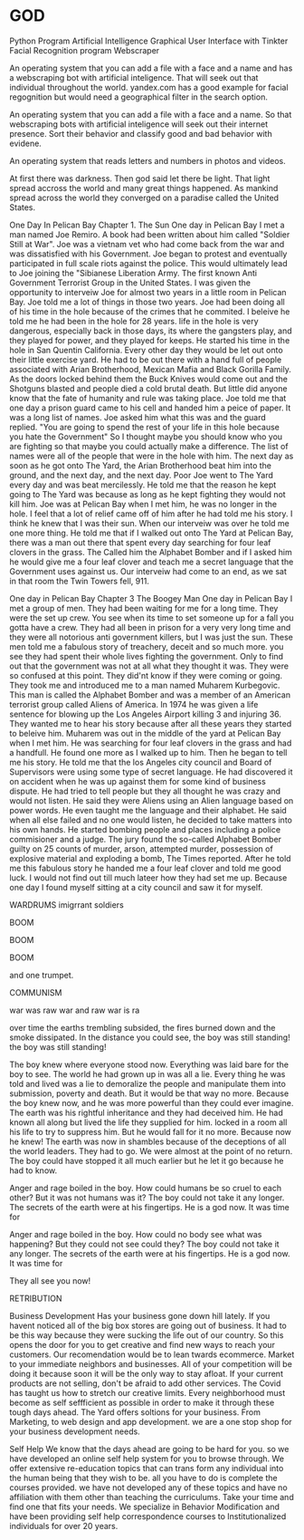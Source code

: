 # GOD
Python Program
Artificial Intelligence
Graphical User Interface with Tinkter
Facial Recognition program
Webscraper



An operating system that you can add a file with a face and a name and has a webscraping bot with artificial inteligence. That         will seek out that individual throughout the world. yandex.com has a good example for facial regognition but would need a geographical filter in the search option.



An operating system that you can add a file with a face and a name. So that webscraping bots with artificial inteligence will seek out their internet presence. Sort their behavior and classify good and bad behavior with evidene.



An operating system that reads letters and numbers in photos and videos.



At first there was darkness. Then god said let there be light. That light spread accross the world and many great things happened. 
As mankind spread across the world they converged on a paradise called the United States. 



One Day In Pelican Bay
Chapter 1. The Sun
One day in Pelican Bay I met a man named Joe Remiro. A book had been written about him called "Soldier Still at War". Joe was a vietnam vet who had come back from the war and was dissatisfied with his Government. Joe began to protest and eventually participated in full scale riots against the police. This would ultimately lead to Joe joining the "Sibianese Liberation Army. The first known Anti Government Terrorist Group in the United States. I was given the opportunity to interveiw Joe for almost two years in a little room in Pelican Bay. Joe told me a lot of things in those two years. Joe had been doing all of his time in the hole because of the crimes that he commited. I beleive he told me he had been in the hole for 28 years. life in the hole is very dangerous, especially back in those days, its where the gangsters play, and they played for power, and they played for keeps. He started his time in the hole in San Quentin California. Every other day they would be let out onto their little exercise yard. He had to be out there with a hand full of people associated with Arian Brotherhood, Mexican Mafia and Black Gorilla Family. As the doors locked behind them the Buck  Knives would come out and the Shotguns blasted and people died a cold brutal death. But little did anyone know that the fate of humanity and rule was taking place. Joe told me that one day a prison guard came to his cell and handed him a peice of paper. It was a long list of names. Joe asked him what this was and the guard replied. "You are going to spend the rest of your life in this hole because you hate the Government" So I thought maybe you should know who you are fighting so that maybe you could actually make a difference. The list of names were all of the people that were in the hole with him. The next day as soon as he got onto The Yard, the Arian Brotherhood beat him into the ground, and the next day, and the next day. Poor Joe went to The Yard every day and was beat mercilessly. He told me that the reason he kept going to The Yard was because as long as he kept fighting they would not kill him. Joe was at Pelican Bay when I met him, he was no longer in the hole. I feel that a lot of relief came off of him after he had told me his story. I think he knew that I was their sun. When our interveiw was over he told me one more thing. He told me that if I walked out onto The Yard at Pelican Bay, there was a man out there that spent every day searching for four leaf clovers in the grass. The Called him the Alphabet Bomber and if I asked him he would give me a four leaf clover and teach me a secret language that the Government uses against us. Our interveiw had come to an end, as we sat in that room the Twin Towers fell, 911.



One day in Pelican Bay
Chapter 3
The Boogey Man
One day in Pelican Bay I met a group of men. They had been waiting for me for a long time.
They were the set up crew. You see when its time to set someone up for a fall you gotta have a crew.
They had all been in prison for a very very long time and they were all notorious anti government killers,
but I was just the sun.
These men told me a fabulous story of treachery, deceit and so much more.
you see they had spent their whole lives fighting the government.
Only to find out that the government was not at all what they thought it was.
They were so confused at this point. They did'nt know if they were coming or going.
They took me and introduced me to a man named Muharem Kurbegovic. This man is called the Alphabet Bomber and was a member of an American terrorist group called Aliens of America. In 1974 he was given a life sentence for blowing up the Los Angeles Airport killing 3 and injuring 36.
They wanted me to hear his story because after all these years they started to beleive him.
Muharem was out in the middle of the yard at Pelican Bay when I met him. He was searching for four leaf clovers in the grass and had a handfull. He found one more as I walked up to him.
Then he began to tell me his story. He told me that the los Angeles city council and Board of Supervisors were using some type of secret language. He had discovered it on accident when he was up against them for some kind of business dispute. He had tried to tell people but they all thought he was crazy and would not listen. He said they were Aliens using an Alien language based on power words. He even taught me the language and their alphabet. He said when all else failed and no one would listen, he decided to take matters into his own hands. He started bombing people and places including a police commisioner and a judge. The jury found the so-called Alphabet Bomber guilty on 25 counts of murder, arson, attempted murder, possession of explosive material and exploding a bomb, The Times reported.
After he told me this fabulous story he handed me a four leaf clover and told me good luck.
I would not find out till much lateer how they had set me up. Because one day I found myself sitting at a city council and saw it for myself.




WARDRUMS
imigrrant soldiers
















BOOM

































BOOM
































BOOM































and one trumpet.



COMMUNISM



war was raw
war and raw
war is ra



over time the earths trembling subsided, the fires burned down and the smoke dissipated. In the distance you could see, the boy was still standing! the boy was still standing!



The boy knew where everyone stood now. Everything was laid bare for the boy to see. 
The world he had grown up in was all a lie. 
Every thing he was told and lived was a lie to demoralize the people and manipulate them into submission, poverty and death.
But it would be that way no more.
Because the boy knew now, and he was more powerful than they could ever imagine.
The earth was his rightful inheritance and they had deceived him. He had known all along but lived the life they supplied for him.
locked in a room all his life to try to suppress him.
But he would fall for it no more. Because now he knew!
The earth was now in shambles because of the deceptions of all the world leaders.
They had to go.
We were almost at the point of no return. The boy could have stopped it all much earlier but he let it go because he had to know.



Anger and rage boiled in the boy. How could humans be so cruel to each other?
But it was not humans was it?
The boy could not take it any longer. The secrets of the earth were at his fingertips. He is a god now.
It was time for

Anger and rage boiled in the boy. How could no body see what was happening?
But they could not see could they?
The boy could not take it any longer. The secrets of the earth were at his fingertips. He is a god now.
It was time for


They all see you now!


RETRIBUTION



Business Development
Has your business gone down hill lately. If you havent noticed all of the big box stores are going out of business. It had to be this way because they were sucking the life out of our country. So this opens the door for you to get creative and find new ways to reach your customers. Our recomendation would be to lean twards ecommerce. Market to your immediate neighbors and businesses. All of your competition will be doing it because soon it will be the only way to stay afloat. If your current products are not selling, don't be afraid to add other services. The Covid has taught us how to stretch our creative limits. Every neighborhood must become as self seffficient as possible in order to make it through these tough days ahead. The Yard offers soltions for your business. From Marketing, to web design and app development. we are a one stop shop for your business development needs.


Self Help
We know that the days ahead are going to be hard for you. so we have developed an online self help system for you to browse through. We offer extensive re-education topics that can trans form any individual into the human being that they wish to be. all you have to do is complete the courses provided. we have not developed any of these topics and have no affiliation with them other than teaching the curriculums. Take your time and find one that fits your needs. We specialize in Behavior Modification and have been providing self help correspondence courses to Institutionalized individuals for over 20 years.
